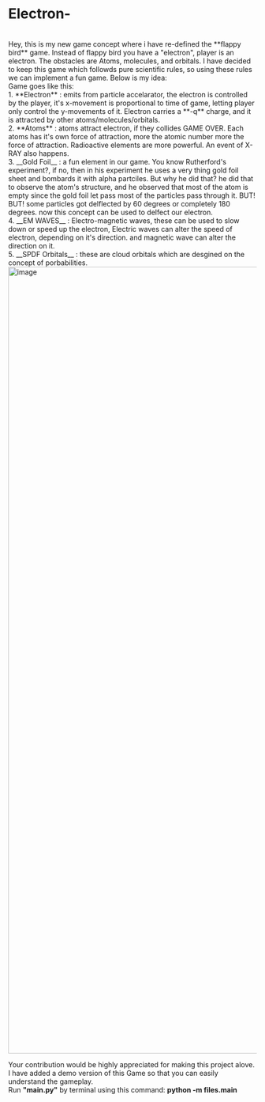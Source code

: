 # Electron-
<br>
Hey, this is my new game concept where i have re-defined the **flappy bird** game. Instead of flappy bird you have a "electron", player is an electron. The obstacles are Atoms, molecules, and orbitals. I have decided to keep this game which followds pure scientific rules, so using these rules we can implement a fun game. Below is my idea: 
<br>
Game goes like this: 
<br> 
1. **Electron** : emits from particle accelarator, the electron is controlled by the player, it's x-movement is proportional to time of game, letting player only control the y-movements of it. Electron carries a **-q** charge, and it is attracted by other atoms/molecules/orbitals. 
<br>
2. **Atoms** : atoms attract electron, if they collides GAME OVER. Each atoms has it's own force of attraction, more the atomic number more the force of attraction. Radioactive elements are more powerful. An event of X-RAY also happens.
<br>
3. __Gold Foil__ : a fun element in our game. You know Rutherford's experiment?, if no, then in his experiment he uses a very thing gold foil sheet and bombards it with alpha partciles. But why he did that? he did that to observe the atom's structure, and he observed that most of the atom is empty since the gold foil let pass most of the particles pass through it. BUT! BUT! some particles got delflected by 60 degrees or completely 180 degrees. now this concept can be used to delfect our electron.
<br>
4. __EM WAVES__ : Electro-magnetic waves, these can be used to slow down or speed up the electron, Electric waves can alter the speed of electron, depending on it's direction. and magnetic wave can alter the direction on it. 
<br>
5. __SPDF Orbitals__ : these are cloud orbitals which are desgined on the concept of porbabilities.
<br>
    <img width="1915" height="1591" alt="image" src="https://github.com/user-attachments/assets/09534372-ecbf-4680-9285-3c92a862f0de" />
<br>


Your contribution would be highly appreciated for making this project alove. I have added a demo version of this Game so that you can easily understand the gameplay.
<br>
Run **"main.py"** by terminal using this command: **python -m files.main**
